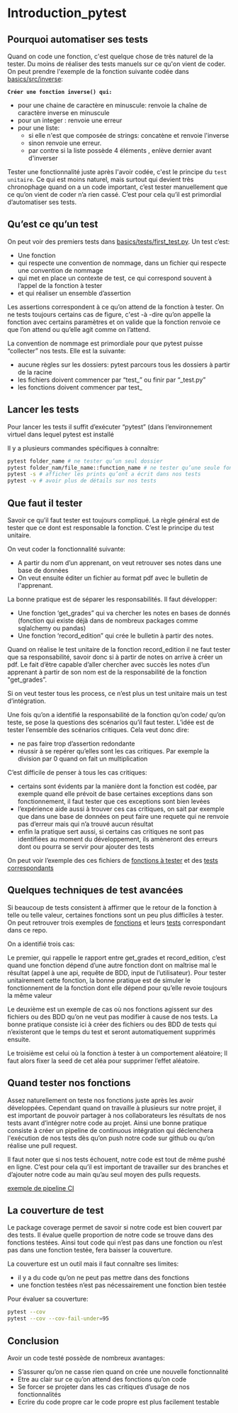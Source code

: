 # Introduction_pytest

## Pourquoi automatiser ses tests

Quand on code une fonction, c'est quelque chose de très naturel de la tester. Du moins de réaliser des tests manuels sur ce qu'on vient de coder.
On peut prendre l'exemple de la fonction suivante codée dans [basics/src/inverse](basics/src/inverse.py):

**`Créer une fonction inverse() qui:`**
- pour une chaine de caractère en minuscule: renvoie la chaîne de caractère inverse en minuscule
- pour un integer : renvoie une erreur
- pour une liste:
  - si elle n'est que composée de strings: concatène et renvoie l'inverse
  - sinon renvoie une erreur.
  - par contre si la liste possède 4 éléments , enlève dernier avant d'inverser

Tester une fonctionnalité juste après l'avoir codée, c'est le principe du `test unitaire`. Ce qui est moins naturel, mais surtout qui devient très chronophage quand on a un code important, c’est tester manuellement que ce qu’on vient de coder n’a rien cassé.
C’est pour cela qu’il est primordial d’automatiser ses tests.


## Qu’est ce qu’un test

On peut voir des premiers tests dans [basics/tests/first_test.py](basics/tests/first_test.py).
Un test c’est:
- Une fonction
- qui respecte une convention de nommage, dans un fichier qui respecte une convention de nommage
- qui met en place un contexte de test, ce qui correspond souvent à l’appel de la fonction à tester
- et qui réaliser un ensemble d’assertion

Les assertions correspondent à ce qu’on attend de la fonction à tester. On ne tests toujours certains cas de figure, c'est -à -dire qu’on appelle la fonction avec certains paramètres et on valide que la fonction renvoie ce que l’on attend ou qu’elle agit comme on l’attend.

La convention de nommage est primordiale pour que pytest puisse “collecter” nos tests. Elle est la suivante:
- aucune règles sur les dossiers: pytest parcours tous les dossiers à partir de la racine
- les fichiers doivent commencer par “test_”  ou finir par “_test.py”
- les fonctions doivent commencer par test_

## Lancer les tests

Pour lancer les tests il suffit d’exécuter “pytest” (dans l’environnement virtuel dans lequel pytest est installé

Il y a plusieurs commandes spécifiques à connaître:

```bash
pytest folder_name # ne tester qu’un seul dossier
pytest folder_nam/file_name::function_name # ne tester qu’une seule fonction
pytest -s # afficher les prints qu’ont a écrit dans nos tests
pytest -v # avoir plus de détails sur nos tests
```

## Que faut il tester

Savoir ce qu’il faut tester est toujours compliqué. La règle général est de tester que ce dont est responsable la fonction. C’est le principe du test unitaire. 

On veut coder la fonctionnalité suivante:
- A partir du nom d’un apprenant, on veut retrouver ses notes dans une base de données 
- On veut ensuite éditer un fichier au format pdf avec le bulletin de l'apprenant. 

La bonne pratique est de séparer les responsabilités. Il faut développer:
- Une fonction ‘get_grades” qui va chercher les notes en bases de donnés (fonction qui existe déjà dans de nombreux packages comme sqlalchemy ou pandas)
- Une fonction ‘record_edition” qui crée le bulletin à partir des notes.

Quand on réalise le test unitaire de la fonction record_edition il ne faut tester que sa responsabilité, savoir donc si à partir de notes on arrive à créer un pdf. Le fait d’être capable d’aller chercher avec succès les notes d’un apprenant à partir de son nom est de la responsabilité de la fonction  "get_grades”. 

Si on veut tester tous les process, ce n’est plus un test unitaire mais un test d’intégration.

Une fois qu’on a identifié la responsabilité de la fonction qu’on code/ qu’on teste, se pose la questions des scénarios qu’il faut tester. L’idée est de tester l’ensemble des scénarios critiques. Cela veut donc dire:
- ne pas faire trop d’assertion redondante
- réussir à se repérer qu’elles sont les cas critiques. Par exemple la division par 0 quand on fait un multiplication

C’est difficile de penser à tous les cas critiques:
- certains sont évidents par la manière dont la fonction est codée, par exemple quand elle prévoit de base certaines exceptions dans son fonctionnement, il faut tester que ces exceptions sont bien levées
- l’expérience aide aussi à trouver ces cas critiques, on sait par exemple que dans une base de données on peut faire une requete qui ne renvoie pas d’erreur mais qui n’a trouvé aucun résultat
- enfin la pratique sert aussi, si certains cas critiques ne sont pas identifiées au moment du développement, ils amèneront des erreurs dont ou pourra se servir pour ajouter des tests

On peut voir l’exemple des ces fichiers de [fonctions à tester](exercices/src/fonctions_simples.py) et des [tests correspondants](exercices/tests/test_fonctions_simples.py)


## Quelques techniques de test avancées

Si beaucoup de tests consistent à affirmer que le retour de la fonction à telle ou telle valeur, certaines fonctions sont un peu plus difficiles à tester. On peut retrouver trois exemples de [fonctions](exercices/src/fonctions_difficiles.py)  et leurs [tests](exercices/tests/test_fonctions_difficiles.py) correspondant dans ce repo.

On a identifié trois cas:

Le premier, qui rappelle le rapport entre get_grades et record_edition, c’est quand une fonction dépend d’une autre fonction dont on maîtrise mal le résultat (appel à une api, requête de BDD, input de l’utilisateur). Pour tester unitairement cette fonction, la bonne pratique est de simuler le fonctionnement de la fonction dont elle dépend pour qu’elle revoie toujours la même valeur


Le deuxième est un exemple de cas où nos fonctions agissent sur des fichiers ou des BDD qu’on ne veut pas modifier à cause de nos tests. La bonne pratique consiste ici à créer des fichiers ou des BDD de tests qui n’existeront que le temps du test et seront automatiquement supprimés ensuite.


Le troisième est celui où la fonction à tester à un comportement aléatoire; Il faut alors fixer la seed de cet aléa pour supprimer l’effet aléatoire. 

## Quand tester nos fonctions

Assez naturellement on teste nos fonctions juste après les avoir développées. Cependant quand on travaille à plusieurs sur notre projet, il est important de pouvoir partager à nos collaborateurs les résultats de nos tests avant d’intégrer notre code au projet. Ainsi une bonne pratique consiste à créer un pipeline de continuous intégration qui déclenchera l'exécution de nos tests dès qu’on push notre code sur github ou qu’on réalise une pull request.

Il faut noter que si nos tests échouent, notre code est tout de même pushé en ligne. C’est pour cela qu’il est important de travailler sur des branches et d’ajouter notre code au main qu’au seul moyen des pulls requests.

[exemple de pipeline CI](.github/workflows/ci.yaml)

## La couverture de test

Le package coverage permet de savoir si notre code est bien couvert par des tests.
Il évalue quelle proportion de notre code se trouve dans des fonctions testées. Ainsi tout code qui n’est pas dans une fonction ou n’est pas dans une fonction testée, fera baisser la couverture.

La couverture est un outil mais il faut connaître ses limites:
- il y a du code qu’on ne peut pas mettre dans des fonctions
- une fonction testées n’est pas nécessairement une fonction bien testée

Pour évaluer sa couverture:

```bash
pytest --cov
pytest --cov --cov-fail-under=95
```

## Conclusion

Avoir un code testé possède de nombreux avantages:
- S’assurer qu’on ne casse rien quand on crée une nouvelle fonctionnalité
- Etre au clair sur ce qu’on attend des fonctions qu’on code
- Se forcer se projeter dans les cas critiques d’usage de nos fonctionnalités
- Ecrire du code propre car le code propre est plus facilement testable 
